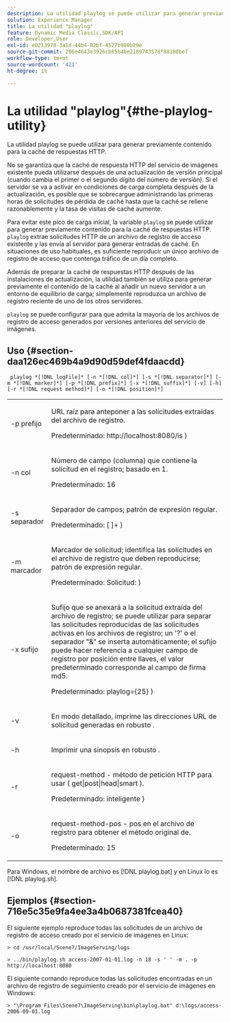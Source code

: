 ```yaml
---
description: La utilidad playlog se puede utilizar para generar previamente contenido para la caché de respuestas HTTP.
solution: Experience Manager
title: La utilidad "playlog"
feature: Dynamic Media Classic,SDK/API
role: Developer,User
exl-id: e0213978-3a1d-44b4-82bf-4527b980b29e
source-git-commit: 206e4643e3926cb85b4be2189743578f88180be7
workflow-type: tm+mt
source-wordcount: '421'
ht-degree: 1%

---
```


# La utilidad &quot;playlog&quot;{#the-playlog-utility}

La utilidad playlog se puede utilizar para generar previamente contenido para la caché de respuestas HTTP.

No se garantiza que la caché de respuesta HTTP del servicio de imágenes existente pueda utilizarse después de una actualización de versión principal (cuando cambia el primer o el segundo dígito del número de versión). Si el servidor se va a activar en condiciones de carga completa después de la actualización, es posible que se sobrecargue administrando las primeras horas de solicitudes de pérdida de caché hasta que la caché se rellene razonablemente y la tasa de visitas de caché aumente.

Para evitar este pico de carga inicial, la variable `playlog` se puede utilizar para generar previamente contenido para la caché de respuestas HTTP. `playlog` extrae solicitudes HTTP de un archivo de registro de acceso existente y las envía al servidor para generar entradas de caché. En situaciones de uso habituales, es suficiente reproducir un único archivo de registro de acceso que contenga tráfico de un día completo.

Además de preparar la caché de respuestas HTTP después de las instalaciones de actualización, la utilidad también se utiliza para generar previamente el contenido de la caché al añadir un nuevo servidor a un entorno de equilibrio de carga; simplemente reproduzca un archivo de registro reciente de uno de los otros servidores.

`playlog` se puede configurar para que admita la mayoría de los archivos de registro de acceso generados por versiones anteriores del servicio de imágenes.

## Uso {#section-daa126ec469b4a9d90d59def4fdaacdd}

` playlog *[!DNL logFile]* [-n *[!DNL col]*] [-s *[!DNL separator]*] [-m *[!DNL marker]*] [-p *[!DNL prefix]*] [-x *[!DNL suffix]*] [-v] [-h] [-r *[!DNL request method]*] [-o *[!DNL position]*]`

<table id="simpletable_39B9638BCB0F4244B5155C958C044C31"> 
 <tr class="strow"> 
  <td class="stentry"> <p> <span class="codeph"> -p <span class="varname"> prefijo </span> </span> </p> </td> 
  <td class="stentry"> <p>URL raíz para anteponer a las solicitudes extraídas del archivo de registro. </p> <p>Predeterminado: <span class="filepath"> http://localhost:8080/is </span>) </p> </td> 
 </tr> 
 <tr class="strow"> 
  <td class="stentry"> <p> <span class="codeph"> -n <span class="varname"> col </span> </span> </p> </td> 
  <td class="stentry"> <p>Número de campo (columna) que contiene la solicitud en el registro; basado en 1. </p> <p>Predeterminado: 16 </p> </td> 
 </tr> 
 <tr class="strow"> 
  <td class="stentry"> <p> <span class="codeph"> -s <span class="varname"> separador </span> </span> </p> </td> 
  <td class="stentry"> <p>Separador de campos; patrón de expresión regular. </p> <p>Predeterminado: <span class="codeph"> [ ]+ </span>) </p> </td> 
 </tr> 
 <tr class="strow"> 
  <td class="stentry"> <p> <span class="codeph"> -m <span class="varname"> marcador </span> </span> </p> </td> 
  <td class="stentry"> <p>Marcador de solicitud; identifica las solicitudes en el archivo de registro que deben reproducirse; patrón de expresión regular. </p> <p>Predeterminado: <span class="codeph"> Solicitud: </span>) </p> </td> 
 </tr> 
 <tr class="strow"> 
  <td class="stentry"> <p> <span class="codeph"> -x <span class="varname"> sufijo </span> </span> </p> </td> 
  <td class="stentry"> <p>Sufijo que se anexará a la solicitud extraída del archivo de registro; se puede utilizar para separar las solicitudes reproducidas de las solicitudes activas en los archivos de registro; un '?' o el separador "&amp;" se inserta automáticamente; el sufijo puede hacer referencia a cualquier campo de registro por posición entre llaves, el valor predeterminado corresponde al campo de firma md5. </p> <p>Predeterminado: <span class="codeph"> playlog={25} </span>) </p> </td> 
 </tr> 
 <tr class="strow"> 
  <td class="stentry"> <p> <span class="codeph"> -v </span> </p> </td> 
  <td class="stentry"> <p>En modo detallado, imprime las direcciones URL de solicitud generadas en <span class="codeph"> robusto </span>. </p> </td> 
 </tr> 
 <tr class="strow"> 
  <td class="stentry"> <p> <span class="codeph"> -h </span> </p> </td> 
  <td class="stentry"> <p>Imprimir una sinopsis en <span class="codeph"> robusto </span>. </p> </td> 
 </tr> 
 <tr class="strow"> 
  <td class="stentry"> <p> <span class="codeph"> -r </span> </p> </td> 
  <td class="stentry"> <p>request-method - método de petición HTTP para usar ( <span class="codeph"> get|post|head|smart </span>). </p> <p>Predeterminado: <span class="codeph"> inteligente </span>) </p> </td> 
 </tr> 
 <tr class="strow"> 
  <td class="stentry"> <p> <span class="codeph"> -o </span> </p> </td> 
  <td class="stentry"> <p>request-method-pos - pos en el archivo de registro para obtener el método original de. </p> <p>Predeterminado: 15 </p> </td> 
 </tr> 
</table>

Para Windows, el nombre de archivo es [!DNL playlog.bat] y en Linux lo es [!DNL playlog.sh].

## Ejemplos {#section-716e5c35e9fa4ee3a4b0687381fcea40}

El siguiente ejemplo reproduce todas las solicitudes de un archivo de registro de acceso creado por el servicio de imágenes en Linux:

`> cd /usr/local/Scene7/ImageServing/logs`

`> ../bin/playlog.sh access-2007-01-01.log -n 18 -s ' ' -m . -p http://localhost:8080`

El siguiente comando reproduce todas las solicitudes encontradas en un archivo de registro de seguimiento creado por el servicio de imágenes en Windows:

`> "\Program Files\Scene7\ImageServing\bin\playlog.bat" d:\logs/access-2006-09-01.log`
